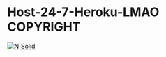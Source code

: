 # Host-24-7-Heroku-LMAO COPYRIGHT
[![N|Solid](https://nodei.co/npm/discord.js.png?downloads=true&stars=true)](https://www.npmjs.org/package/discord.js)
